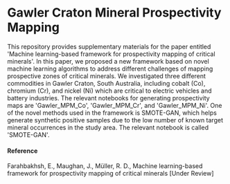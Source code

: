 # Gawler Craton Mineral Prospectivity Mapping

This repository provides supplementary materials for the paper entitled 'Machine learning-based framework for prospectivity mapping of critical minerals'. In this paper, we proposed a new framework based on novel machine learning algorithms to address different challenges of mapping prospective zones of critical minerals. We investigated three different commodities in Gawler Craton, South Australia, including cobalt (Co), chromium (Cr), and nickel (Ni) which are critical to electric vehicles and battery industries. The relevant notebooks for generating prospectivity maps are 'Gawler_MPM_Co', 'Gawler_MPM_Cr', and 'Gawler_MPM_Ni'. One of the novel methods used in the framework is SMOTE-GAN, which helps generate synthetic positive samples due to the low number of known target mineral occurrences in the study area. The relevant notebook is called 'SMOTE-GAN'.

#### Reference

Farahbakhsh, E., Maughan, J., M&uuml;ller, R. D., Machine learning-based framework for prospectivity mapping of critical minerals [Under Review]
